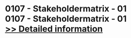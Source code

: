 # 0107 - Stakeholdermatrix - 01<br />0107 - Stakeholdermatrix - 01<br />[>> Detailed information](https://secure.shareit.com/shareit/product.html?productid=300964847&affiliateid=200057808)